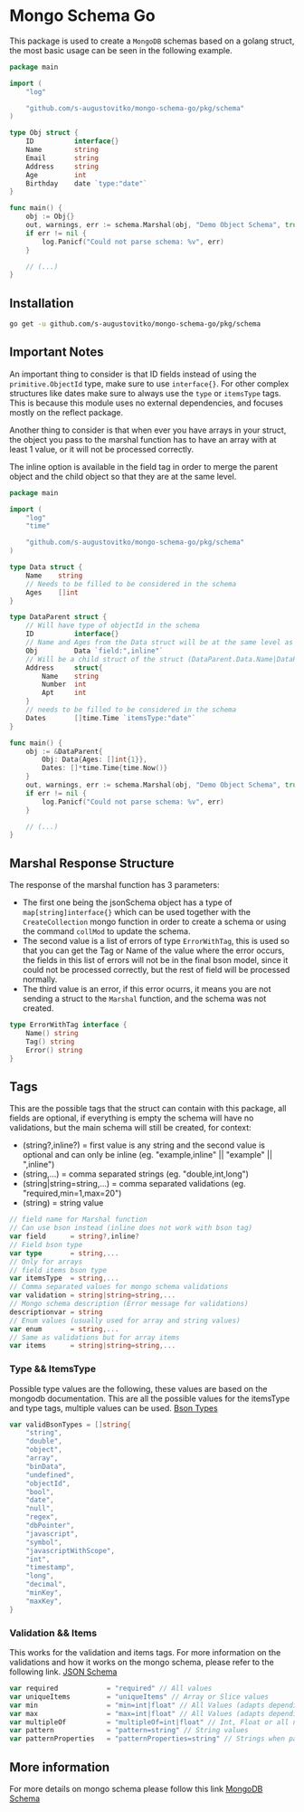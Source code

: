 # Mongo Schema Go

This package is used to create a `MongoDB` schemas based on a golang struct, the most basic usage can be seen in the following example.

```go
package main

import (
    "log"

    "github.com/s-augustovitko/mongo-schema-go/pkg/schema"
)

type Obj struct {
    ID          interface{}
    Name        string
    Email       string
    Address     string
    Age         int
    Birthday    date `type:"date"`
}

func main() {
    obj := Obj{}
    out, warnings, err := schema.Marshal(obj, "Demo Object Schema", true)
    if err != nil {
		log.Panicf("Could not parse schema: %v", err)
    }

    // (...)
}
```

## Installation

```bash
go get -u github.com/s-augustovitko/mongo-schema-go/pkg/schema
```

## Important Notes

An important thing to consider is that ID fields instead of using the `primitive.ObjectId` type, make sure to use `interface{}`. For other complex structures like dates make sure to always use the `type` or `itemsType` tags. This is because this module uses no external dependencies, and focuses mostly on the reflect package.

Another thing to consider is that when ever you have arrays in your struct, the object you pass to the marshal function has to have an array with at least 1 value, or it will not be processed correctly.

The inline option is available in the field tag in order to merge the parent object and the child object so that they are at the same level.

```go
package main

import (
    "log"
    "time"

    "github.com/s-augustovitko/mongo-schema-go/pkg/schema"
)

type Data struct {
    Name    string
    // Needs to be filled to be considered in the schema
    Ages    []int
}

type DataParent struct {
    // Will have type of objectId in the schema
    ID          interface{}
    // Name and Ages from the Data struct will be at the same level as Id, Address and Dates (DataParent.Name|DataParent.Ages)
    Obj         Data `field:",inline"`
    // Will be a child struct of the struct (DataParent.Data.Name|DataParent.Data.Number|DataParent.Data.Apt)
    Address     struct{
        Name    string
        Number  int
        Apt     int
    }
    // needs to be filled to be considered in the schema
    Dates       []time.Time `itemsType:"date"`
}

func main() {
    obj := &DataParent{
        Obj: Data{Ages: []int{1}},
        Dates: []*time.Time{time.Now()}
    }
    out, warnings, err := schema.Marshal(obj, "Demo Object Schema", true)
    if err != nil {
		log.Panicf("Could not parse schema: %v", err)
    }

    // (...)
}
```

## Marshal Response Structure

The response of the marshal function has 3 parameters:

- The first one being the jsonSchema object has a type of `map[string]interface{}` which can be used together with the `CreateCollection` mongo function in order to create a schema or using the command `collMod` to update the schema.
- The second value is a list of errors of type `ErrorWithTag`, this is used so that you can get the Tag or Name of the value where the error occurs, the fields in this list of errors will not be in the final bson model, since it could not be processed correctly, but the rest of field will be processed normally.
- The third value is an error, if this error ocurrs, it means you are not sending a struct to the `Marshal` function, and the schema was not created.

```go
type ErrorWithTag interface {
	Name() string
	Tag() string
	Error() string
}
```

## Tags

This are the possible tags that the struct can contain with this package, all fields are optional, if everything is empty the schema will have no validations, but the main schema will still be created, for context:

- (string?,inline?) = first value is any string and the second value is optional and can only be inline (eg. "example,inline" || "example" || ",inline")
- (string,...) = comma separated strings (eg. "double,int,long")
- (string|string=string,...) = comma separated validations (eg. "required,min=1,max=20")
- (string) = string value

```go
// field name for Marshal function
// Can use bson instead (inline does not work with bson tag)
var field      = string?,inline?
// Field bson type
var type       = string,...
// Only for arrays
// field items bson type
var itemsType  = string,...
// Comma separated values for mongo schema validations
var validation = string|string=string,...
// Mongo schema description (Error message for validations)
descriptionvar = string
// Enum values (usually used for array and string values)
var enum       = string,...
// Same as validations but for array items
var items      = string|string=string,...
```

### Type && ItemsType

Possible type values are the following, these values are based on the mongodb documentation. This are all the possible values for the itemsType and type tags, multiple values can be used.
[Bson Types](https://www.mongodb.com/docs/manual/reference/bson-types/)

```go
var validBsonTypes = []string{
	"string",
	"double",
	"object",
	"array",
	"binData",
	"undefined",
	"objectId",
	"bool",
	"date",
	"null",
	"regex",
	"dbPointer",
	"javascript",
	"symbol",
	"javascriptWithScope",
	"int",
	"timestamp",
	"long",
	"decimal",
	"minKey",
	"maxKey",
}
```

### Validation && Items

This works for the validation and items tags.
For more information on the validations and how it works on the mongo schema, please refer to the following link.
[JSON Schema](https://www.mongodb.com/docs/manual/reference/operator/query/jsonSchema/#mongodb-query-op.-jsonSchema)

```go
var required            = "required" // All values
var uniqueItems         = "uniqueItems" // Array or Slice values
var min                 = "min=int|float" // All Values (adapts depending on the type)
var max                 = "max=int|float" // All Values (adapts depending on the type)
var multipleOf          = "multipleOf=int|float" // Int, Float or all number type values
var pattern             = "pattern=string" // String values
var patternProperties   = "patternProperties=string" // Strings when pattern exists
```

## More information

For more details on mongo schema please follow this link
[MongoDB Schema](https://www.mongodb.com/docs/manual/core/schema-validation/)
